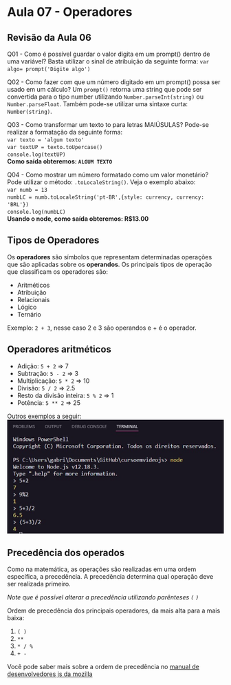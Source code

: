 # Aula 07 - Operadores

## Revisão da Aula 06

Q01 - Como é possível guardar o valor digita em um prompt() dentro de uma variável?
Basta utilizar o sinal de atribuição da seguinte forma: `var algo= prompt('Digite algo')`

Q02 - Como fazer com que um número digitado em um prompt() possa ser usado em um cálculo?
Um `prompt()` retorna uma string que pode ser convertida para o tipo number utilizando `Number.parseInt(string)` ou `Number.parseFloat`. Também pode-se utilizar uma sintaxe curta: `Number(string)`.

Q03 - Como transformar um texto to para letras MAIÚSULAS?
Pode-se realizar a formatação da seguinte forma:<br/>
`var texto = 'algum texto'`<br/>
`var textUP = texto.toUpercase()`<br/>
`console.log(textUP)`<br/>
**Como saída obteremos: `ALGUM TEXTO`**

Q04 - Como mostrar um número formatado como um valor monetário?
Pode utilizar o método: `.toLocaleString()`. Veja o exemplo abaixo:<br/>
`var numb = 13`<br/>
`numbLC = numb.toLocaleString('pt-BR',{style: currency, currency: 'BRL'})`<br/>
`console.log(numbLC)`<br/>
**Usando o node, como saída obteremos: R$13.00**

## Tipos de Operadores

Os **operadores** são símbolos que representam determinadas operações que são aplicadas sobre os **operandos**. Os principais tipos de operação que classificam os operadores são:

- Aritméticos
- Atribuição
- Relacionais
- Lógico
- Ternário

Exemplo: `2 + 3`, nesse caso 2 e 3 são operandos e + é o operador.

## Operadores aritméticos

- Adição: `5 + 2` => 7
- Subtração: `5 - 2` => 3
- Multiplicação: `5 * 2` => 10
- Divisão: `5 / 2` => 2.5
- Resto da divisão inteira: `5 % 2` => 1
- Potência: `5 ** 2` => 25

Outros exemplos a seguir:<br/>
![Exemplos de operadores Aritmeticos no terminal do node js](operadoresAritmeticos.jpg)

## Precedência dos operados

Como na matemática, as operações são realizadas em uma ordem específica, a precedência. A precedência determina qual operação deve ser realizada primeiro.

_Note que é possível alterar a precedência utilizando parênteses `(` `)`_

Ordem de precedência dos principais operadores, da mais alta para a mais baixa:

1. `( )`
2. `**`
3. `* / %`
4. `+ -`

Você pode saber mais sobre a ordem de precedência no [manual de desenvolvedores js da mozilla](https://developer.mozilla.org/pt-BR/docs/Web/JavaScript/Reference/Operators/Operator_Precedence)
